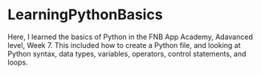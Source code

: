 # LearningPythonBasics
Here, I learned the basics of Python in the FNB App Academy, Adavanced level, Week 7. This included how to create a Python file, and looking at Python syntax, data types, variables, operators, control statements, and loops.
